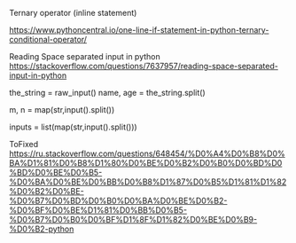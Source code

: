 Ternary operator (inline statement)

https://www.pythoncentral.io/one-line-if-statement-in-python-ternary-conditional-operator/

Reading Space separated input in python
https://stackoverflow.com/questions/7637957/reading-space-separated-input-in-python

the_string = raw_input()
name, age = the_string.split()

m, n = map(str,input().split())

inputs = list(map(str,input().split()))

ToFixed
https://ru.stackoverflow.com/questions/648454/%D0%A4%D0%B8%D0%BA%D1%81%D0%B8%D1%80%D0%BE%D0%B2%D0%B0%D0%BD%D0%BD%D0%BE%D0%B5-%D0%BA%D0%BE%D0%BB%D0%B8%D1%87%D0%B5%D1%81%D1%82%D0%B2%D0%BE-%D0%B7%D0%BD%D0%B0%D0%BA%D0%BE%D0%B2-%D0%BF%D0%BE%D1%81%D0%BB%D0%B5-%D0%B7%D0%B0%D0%BF%D1%8F%D1%82%D0%BE%D0%B9-%D0%B2-python